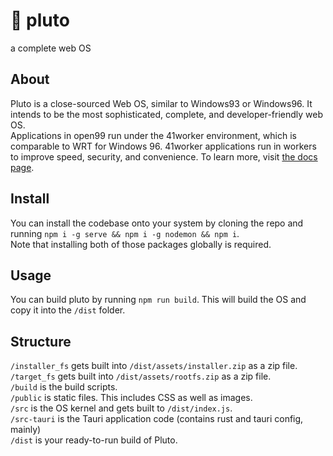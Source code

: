 # 🌌 pluto
a complete web OS
## About
Pluto is a close-sourced Web OS, similar to Windows93 or Windows96. It intends to be the most sophisticated, complete, and developer-friendly web OS.  
Applications in open99 run under the 41worker environment, which is comparable to WRT for Windows 96. 41worker applications run in workers to improve speed, security, and convenience. To learn more, visit [the docs page](https://developers.pluto.stretch.wtf/learn/api/41worker).
## Install
You can install the codebase onto your system by cloning the repo and running `npm i -g serve && npm i -g nodemon && npm i`.  
Note that installing both of those packages globally is required.
## Usage
You can build pluto by running `npm run build`. This will build the OS and copy it into the `/dist` folder.
## Structure
`/installer_fs` gets built into `/dist/assets/installer.zip` as a zip file.  
`/target_fs` gets built into `/dist/assets/rootfs.zip` as a zip file.  
`/build` is the build scripts.  
`/public` is static files. This includes CSS as well as images.  
`/src` is the OS kernel and gets built to `/dist/index.js`.  
`/src-tauri` is the Tauri application code (contains rust and tauri config, mainly)  
`/dist` is your ready-to-run build of Pluto.  
